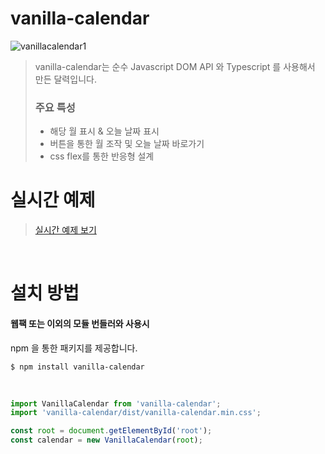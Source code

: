 # vanilla-calendar

![vanillacalendar1](https://user-images.githubusercontent.com/67991851/103455330-75cb6e00-4d2f-11eb-9137-c247224f5fe8.PNG)

> vanilla-calendar는 순수 Javascript DOM API 와 Typescript 를 사용해서 만든 달력입니다.
> <br/>
>
> ### 주요 특성
>
> - 해당 월 표시 & 오늘 날짜 표시
> - 버튼을 통한 월 조작 및 오늘 날짜 바로가기
> - css flex를 통한 반응형 설계
>   <br/>

# 실시간 예제

> [실시간 예제 보기](https://stackblitz.com/edit/vanillacalendar?file=index.js)

<br/>

# 설치 방법

#### 웹팩 또는 이외의 모듈 번들러와 사용시

npm 을 통한 패키지를 제공합니다.

```console
$ npm install vanilla-calendar
```

<br/>

```javascript
import VanillaCalendar from 'vanilla-calendar';
import 'vanilla-calendar/dist/vanilla-calendar.min.css';

const root = document.getElementById('root');
const calendar = new VanillaCalendar(root);
```
